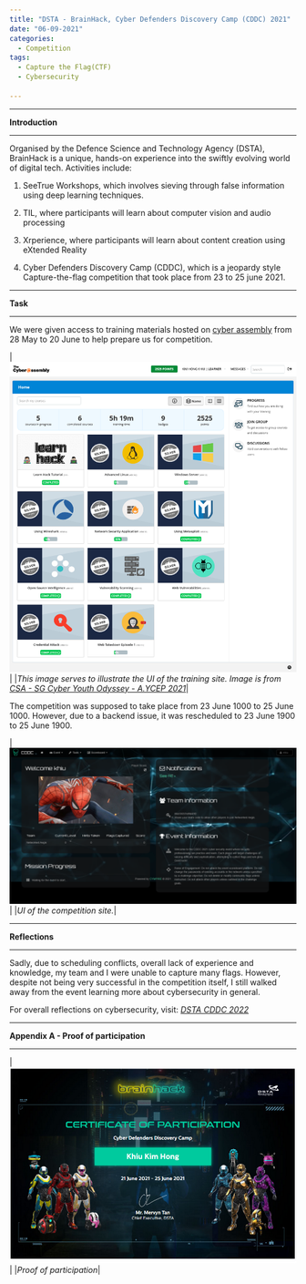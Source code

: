 ```yaml
---
title: "DSTA - BrainHack, Cyber Defenders Discovery Camp (CDDC) 2021"
date: "06-09-2021"
categories:
  - Competition
tags:
  - Capture the Flag(CTF)
  - Cybersecurity

---
```


***

<strong>Introduction</strong>

***

Organised by the Defence Science and Technology Agency (DSTA), BrainHack is a unique, hands-on experience into the swiftly evolving world of digital tech. Activities include:

1.  SeeTrue Workshops, which involves sieving through false information using deep learning techniques.

2. TIL, where participants will learn about computer vision and audio processing

3. Xrperience, where participants will learn about content creation using eXtended Reality

4. Cyber Defenders Discovery Camp (CDDC), which is a jeopardy style Capture-the-flag competition that took place from 23 to 25 june 2021.

***

<strong>Task</strong>

***

We were given access to training materials hosted on <a href="https://www.cyberassembly.co/">cyber assembly</a> from 28 May to 20 June to help prepare us for competition.

|![Training](/assets/images/CTF-CDDC-2021/Task.png)|
|<em>This image serves to illustrate the UI of the training site. Image is from <cite><a href="https://khkhiu.github.io/competition/CTF_CSA-AYCEP-2021/">CSA - SG Cyber Youth Odyssey - A.YCEP 2021</a></cite></em>|

The competition was supposed to take place from 23 June 1000 to 25 June 1000. However, due to a backend issue, it was rescheduled to 23 June 1900 to 25 June 1900.

|![Mission](/assets/images/CTF-CDDC-2021/mission.png)|
|<em>UI of the competition site.</em>|

***

<strong>Reflections</strong>

***

Sadly, due to scheduling conflicts, overall lack of experience and knowledge, my team and I were unable to capture many flags. However, despite not being very successful in the competition itself, I still walked away from the event learning more about cybersecurity in general. 

For overall reflections on cybersecurity, visit:
<cite><a href="https://khkhiu.github.io/competition/CTF_DSTA-CDDC-2022/">DSTA CDDC 2022</a></cite>

***

<strong>Appendix A - Proof of participation </strong>

***

|![proof](/assets/images/CTF-CDDC-2021/KhiuKimHong_DSTA_CDDC_2021.png)|
|<em>Proof of participation</em>|